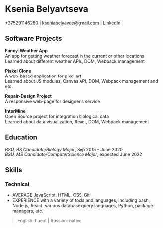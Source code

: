 # Ksenia Belyavtseva

[+375291146280](tel:+375291146280) | [kseniabelyavce@gmail.com](mailto:kseniabelyavce@gmail.com) | [LinkedIn](https://www.linkedin.com/in/kseniya-belyavtseva)


## Software Projects
__Fancy-Weather App__  
An app for getting weather forecast in the current or other locations  
Learned about different weather APIs, DOM, Webpack management  

__Piskel Clone__  
A web-based application for pixel art  
Learned about JS modules, Canvas API, DOM, Webpack management
and etc.  

__Repair-Design Project__  
A responsive web-page for designer's service  

__InterMine__  
Open Source project for integration biological data  
Learned about data visualization, React, DOM, Webpack management

## Education
_BSU, BS Candidate/Biology Major_, Sep 2015 - June 2020  
_BSU, MS Candidate/ComputerScience Major_, expected June 2022

## Skills
### Technical
- AVERAGE JavaScript, HTML, CSS, Git  
- EXPERIENCE with a variety of tools and languages, including bash, Node.js, React, various database query languages, Python, package managers, etc.  

> English: fluent | Russian: native

